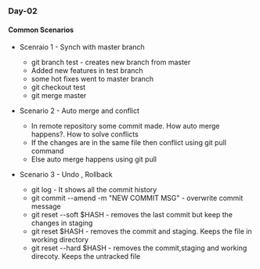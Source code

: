 ### Day-02

#### Common Scenarios

* Scenraio 1 - Synch with master branch
    * git branch test - creates new branch from master
    * Added new features in test branch
    * some hot fixes went to master branch
    * git checkout test
    * git merge master

* Scenario 2 - Auto merge and conflict
    * In remote repository some commit made. How auto merge happens?. How to solve conflicts
    * If the changes are in the same file then conflict using git pull command
    * Else auto merge happens using git pull

* Scenario 3 - Undo , Rollback
    * git log - It shows all the commit history
    * git commit --amend -m "NEW COMMIT MSG" - overwrite commit message
    * git reset --soft $HASH - removes the last commit but keep the changes in staging
    * git reset $HASH - removes the commit and staging. Keeps the file in working directory
    * git reset --hard $HASH - removes the commit,staging and working direcoty. Keeps the untracked file